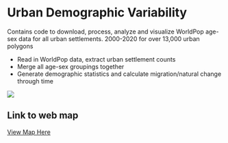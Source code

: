 # Urban Demographic Variability
Contains code to download, process, analyze and visualize WorldPop age-sex data for all urban settlements. 
2000-2020 for over 13,000 urban polygons

- Read in WorldPop data, extract urban settlement counts
- Merge all age-sex groupings together
- Generate demographic statistics and calculate migration/natural change through time

![](github.com/ZimmerMaps/UrbanDemographicVariability/blob/main/agu_merged.gif)

## Link to web map
[View Map Here](https://zimmermaps.github.io/UrbanDemographicVariability/)
